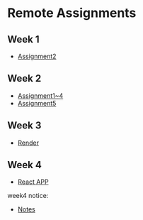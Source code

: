<h1>Remote Assignments</h1>

<h2>Week 1</h2>

  - [Assignment2](https://kev1n1in.github.io/remote-assignments/week-1/index.html)
  
<h2>Week 2</h2>

  - [Assignment1~4](https://kev1n1in.github.io/remote-assignments/week-2/index.html)
  - [Assignment5](https://github.com/kev1n1in/remote-assignments/blob/master/week-2/Algorithm.js)

<h2>Week 3</h2>

  - [Render](https://remote-assignments-week-3-5o60.onrender.com)
<h2>Week 4</h2>

  - [React APP](https://kev1n1in.github.io/remote-assignments/)
 
week4 notice:
- [Notes](https://medium.com/@KeVinL1n/week4-%E7%AD%86%E8%A8%98-ba6112fec7ea)
